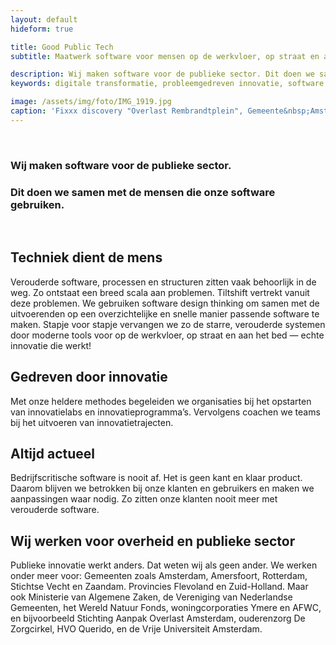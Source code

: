 ```yaml
---
layout: default
hideform: true

title: Good Public Tech
subtitle: Maatwerk software voor mensen op de werkvloer, op straat en aan het bed.

description: Wij maken software voor de publieke sector. Dit doen we samen met de mensen die onze software gebruiken.
keywords: digitale transformatie, probleemgedreven innovatie, software design thinking, publieke sector, good public tech, human centered design, design thinking, service design, lean startup, lean ux, agile development, extreme programming, xp, scrum, Tiltshift labs, Tiltshift apps, Tiltshift design, Tiltshift advies, consultancy, mens centraal, common ground, open source

image: /assets/img/foto/IMG_1919.jpg
caption: 'Fixxx discovery "Overlast Rembrandtplein", Gemeente&nbsp;Amsterdam'
---
```

<br>

### Wij maken software voor de publieke sector.

### Dit doen we samen met de mensen die onze software gebruiken.

<br>

## Techniek dient de mens

Verouderde software, processen en structuren zitten vaak behoorlijk in de weg. Zo ontstaat een breed scala aan problemen. Tiltshift vertrekt vanuit deze problemen. We gebruiken software design thinking om samen met de uitvoerenden op een overzichtelijke en snelle manier passende software te maken. Stapje voor stapje vervangen we zo de starre, verouderde systemen door moderne tools voor op de werkvloer, op straat en aan het bed — echte innovatie die werkt!

## Gedreven door innovatie

Met onze heldere methodes begeleiden we organisaties bij het opstarten van innovatielabs en innovatieprogramma’s. Vervolgens coachen we teams bij het uitvoeren van innovatietrajecten.

## Altijd actueel

Bedrijfscritische software is nooit af. Het is geen kant en klaar product. Daarom blijven we betrokken bij onze klanten en gebruikers en maken we aanpassingen waar nodig. Zo zitten onze klanten nooit meer met verouderde software.

## Wij werken voor overheid en publieke sector

Publieke innovatie werkt anders. Dat weten wij als geen ander. We werken onder meer voor: Gemeenten zoals Amsterdam, Amersfoort, Rotterdam, Stichtse Vecht en Zaandam. Provincies Flevoland en Zuid-Holland. Maar ook Ministerie van Algemene Zaken, de Vereniging van Nederlandse Gemeenten, het Wereld Natuur Fonds, woningcorporaties Ymere en AFWC, en bijvoorbeeld Stichting Aanpak Overlast Amsterdam, ouderenzorg De Zorgcirkel, HVO Querido, en de Vrije Universiteit Amsterdam. 

<!-- <div class="article-image" style="background-image: url(/assets/img/foto/Schulddossier2.jpg)">
    <div class="slope"></div>
    <div class="slope slope--flip"></div>
</div> !-->

<!-- -->


